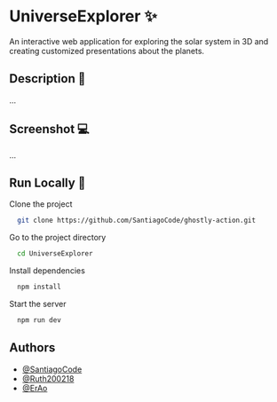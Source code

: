 # UniverseExplorer ✨

An interactive web application for exploring the solar system in 3D and creating customized presentations about the planets.

## Description 👀

...

## Screenshot 💻

...

## Run Locally 🚀

Clone the project

```bash
  git clone https://github.com/SantiagoCode/ghostly-action.git
```

Go to the project directory

```bash
  cd UniverseExplorer
```

Install dependencies

```bash
  npm install
```

Start the server

```bash
  npm run dev
```

## Authors

- [@SantiagoCode](https://www.github.com/SantiagoCode)
- [@Ruth200218](https://github.com/Ruth200218)
- [@ErAo](https://github.com/ErAo)
